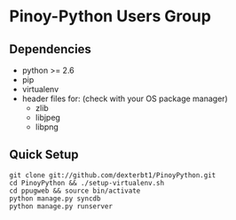 Pinoy-Python Users Group
========================

Dependencies
------------

- python >= 2.6
- pip
- virtualenv
- header files for: (check with your OS package manager)
    - zlib
    - libjpeg
    - libpng


Quick Setup
-----------

    git clone git://github.com/dexterbt1/PinoyPython.git
    cd PinoyPython && ./setup-virtualenv.sh
    cd ppugweb && source bin/activate
    python manage.py syncdb
    python manage.py runserver


